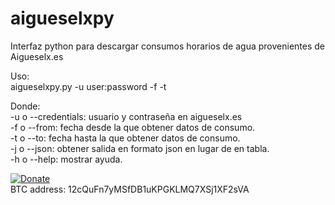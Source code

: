 # aigueselxpy
Interfaz python para descargar consumos horarios de agua provenientes de Aigueselx.es  
  
Uso:  
aigueselxpy.py -u user:password -f <dd-mm-yyy> -t <dd-mm-yyyy>  
  
Donde:  
-u o --credentials: usuario y contraseña en aigueselx.es  
-f o --from: fecha desde la que obtener datos de consumo.  
-t o --to: fecha hasta la que obtener datos de consumo.  
-j o --json: obtener salida en formato json en lugar de en tabla.  
-h o --help: mostrar ayuda.  
  
  

[![Donate](https://www.paypalobjects.com/es_ES/ES/i/btn/btn_donateCC_LG.gif)](https://www.paypal.com/cgi-bin/webscr?cmd=_s-xclick&hosted_button_id=ER2LTNM5LZDTY)  
BTC address: 12cQuFn7yMSfDB1uKPGKLMQ7XSj1XF2sVA
